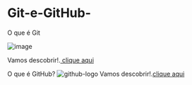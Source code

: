 # Git-e-GitHub-
O que é Git

![image](https://user-images.githubusercontent.com/91812892/136873416-5d4abd8a-2d99-48ff-8e5f-a142f921b89a.png)

Vamos descobrir!.[ clique aqui](https://www.hostgator.com.br/blog/git-o-sistema-de-controle/)




O que é GitHub?
![github-logo](https://user-images.githubusercontent.com/91812892/136872926-224057ae-e810-426c-987d-c46bb2c6cc1c.png)
Vamos descobrir!.[clique aqui](https://www.hostinger.com.br/tutoriais/o-que-github)
